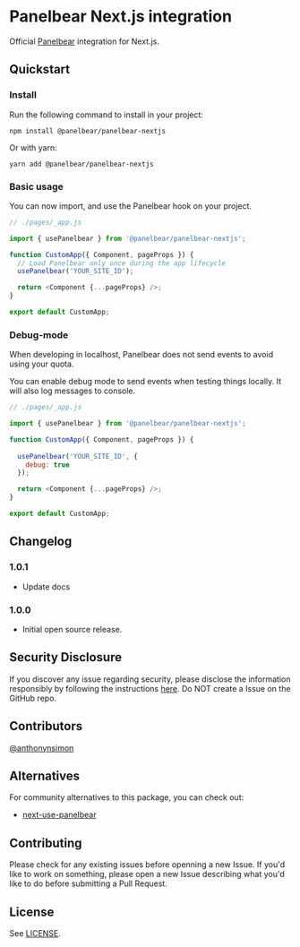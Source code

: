 # Panelbear Next.js integration

Official [Panelbear](https://panelbear.com) integration for Next.js.

## Quickstart

### Install

Run the following command to install in your project:

```
npm install @panelbear/panelbear-nextjs
```

Or with yarn:

```
yarn add @panelbear/panelbear-nextjs
```

### Basic usage

You can now import, and use the Panelbear hook on your project.

```javascript
// ./pages/_app.js

import { usePanelbear } from '@panelbear/panelbear-nextjs';

function CustomApp({ Component, pageProps }) {
  // Load Panelbear only once during the app lifecycle
  usePanelbear('YOUR_SITE_ID');

  return <Component {...pageProps} />;
}

export default CustomApp;
```

### Debug-mode

When developing in localhost, Panelbear does not send events to avoid using your quota.

You can enable debug mode to send events when testing things locally. It will also log messages to console.

```javascript
// ./pages/_app.js

import { usePanelbear } from '@panelbear/panelbear-nextjs';

function CustomApp({ Component, pageProps }) {
  
  usePanelbear('YOUR_SITE_ID', {
    debug: true
  });

  return <Component {...pageProps} />;
}

export default CustomApp;
```


## Changelog

### 1.0.1

- Update docs

### 1.0.0

- Initial open source release.

## Security Disclosure

If you discover any issue regarding security, please disclose the information responsibly by following the instructions [here](https://panelbear.com/security/). Do NOT create a Issue on the GitHub repo.

## Contributors

[@anthonynsimon](https://github.com/anthonynsimon)

## Alternatives

For community alternatives to this package, you can check out:

- [next-use-panelbear](https://github.com/alizahid/next-use-panelbear)

## Contributing

Please check for any existing issues before openning a new Issue. If you'd like to work on something, please open a new Issue describing what you'd like to do before submitting a Pull Request.

## License

See [LICENSE](https://github.com/panelbearhq/panelbear-nextjs/blob/master/LICENSE).
